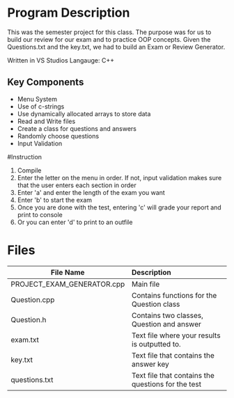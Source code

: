 # Program Description

This was the semester project for this class. The purpose was for us to build our review for our exam and
to practice OOP concepts. Given the Questions.txt and the key.txt, we had to build an Exam or Review Generator. 

Written in VS Studios 
Langauge: C++

## Key Components
+ Menu System 
+ Use of c-strings
+ Use dynamically allocated arrays to store data
+ Read and Write files
+ Create a class for questions and answers
+ Randomly choose questions
+ Input Validation

#Instruction
1) Compile
2) Enter the letter on the menu in order. If not, input validation makes sure that the user enters each section in order
3) Enter 'a' and enter the length of the exam you want
4) Enter 'b' to start the exam
5) Once you are done with the test, entering 'c' will grade your report and print to console
6) Or you can enter 'd' to print to an outfile
# Files

| File Name       | Description |
| -------------   |:-------------|
| PROJECT_EXAM_GENERATOR.cpp      | Main file |
| Question.cpp    | Contains functions for the Question class     | 
| Question.h      | Contains two classes, Question and answer       |    
| exam.txt        | Text file where your results is outputted to.   |  
| key.txt         | Text file that contains the answer key  |  
| questions.txt    | Text file that contains the questions for the test     |  
